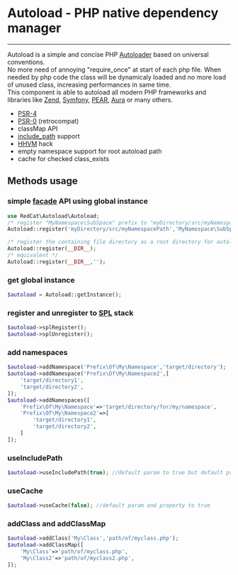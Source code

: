 # Autoload - PHP native dependency manager
--------

 Autoload is a simple and concise PHP [Autoloader](http://php.net/autoload) based on universal conventions.  
 No more need of annoying "require\_once" at start of each php file. When needed by php code the class will be dynamicaly loaded and no more load of unused class, increasing performances in same time.   
 This component is able to autoload all modern PHP frameworks and libraries like [Zend](https://github.com/zendframework), [Symfony](https://symfony.com), [PEAR](https://pear.php.net), [Aura](http://auraphp.com) or many others.

- [PSR-4](http://www.php-fig.org/psr/psr-4/)
- [PSR-0](http://www.php-fig.org/psr/psr-0/) (retrocompat)
- classMap API
- [include_path](http://php.net/manual/fr/ini.core.php#ini.include-path) support
- [HHVM](https://en.wikipedia.org/wiki/HipHop_Virtual_Machine) hack
- empty namespace support for root autoload path
- cache for checked class_exists

Methods usage
-------------

### simple [facade](https://en.wikipedia.org/wiki/Facade_pattern) API using global instance

```php
use RedCat\Autoload\Autoload;
/* register "MyNamespace\SubSpace" prefix to "myDirectory/src/myNamespacePath" directory */
Autoload::register('myDirectory/src/myNamespacePath','MyNamespace\SubSpace');

/* register the containing file directory as a root directory for autoload */
Autoload::register(__DIR__);
/* equivalent */
Autoload::register(__DIR__,'');
```

### get global instance

```php
$autoload = Autoload::getInstance();
```

### register and unregister to [SPL](http://php.net/manual/en/book.spl.php) stack

```php
$autoload->splRegister();
$autoload->splUnregister();
```

### add namespaces

```php
$autoload->addNamespace('Prefix\Of\My\Namespace','target/directory');
$autoload->addNamespace('Prefix\Of\My\Namespace2',[
	'target/directory1',
	'target/directory2',
]);
$autoload->addNamespaces([
	'Prefix\Of\My\Namespace'=>'target/directory/for/my/namespace',
	'Prefix\Of\My\Namespace2'=>[
		'target/directory1',
		'target/directory2',
	]
]);
```

### useIncludePath

```php
$autoload->useIncludePath(true); //default param to true but default property to false
```

### useCache

```php
$autoload->useCache(false); //default param and property to true
```

### addClass and addClassMap

```php
$autoload->addClass('My\Class','path/of/myclass.php');
$autoload->addClassMap([
	'My\Class'=>'path/of/myclass.php',
	'My\Class2'=>'path/of/myclass2.php',
]);
```